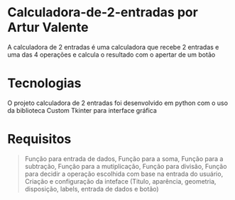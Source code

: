 # Calculadora-de-2-entradas por Artur Valente
A calculadora de 2 entradas é uma calculadora que recebe 2 entradas e uma das 4 operações e calcula o resultado com o apertar de um botão 
# Tecnologias
O projeto calculadora de 2 entradas foi desenvolvido em python com o uso da biblioteca Custom Tkinter para interface gráfica
# Requisitos
> Função para entrada de dados,
> Função para a soma,
> Função para a subtração,
> Função para a mutiplicação,
> Função para divisão,
> Função para decidir a operação escolhida com base na entrada do usuário,
> Criação e configuração da inteface (Titulo, aparência, geometria, disposição, labels, entrada de dados e botão)
